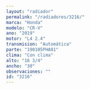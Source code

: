 ```yaml
---
layout: "radiador"
permalink: "/radiadores/3216/"
marca: "Honda"
modelo: "CR-V"
ano: "2019"
motor: "L4 2.4"
transmision: "Automática"
parte: "190105PHA01"
clima: "Con clima"
alto: "16 3/4"
ancho: "30"
observaciones: ""
id: "3216"
---
```


